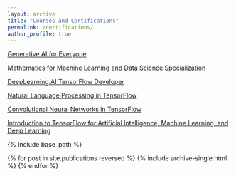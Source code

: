 ```yaml
---
layout: archive
title: "Courses and Certifications"
permalink: /certifications/
author_profile: true
---
```


<a href="https://www.coursera.org/account/accomplishments/verify/89NLXM9K97AD">Generative AI for Everyone</a>

<a href="https://www.coursera.org/account/accomplishments/specialization/PJ8JUZCEBGC6">Mathematics for Machine Learning and Data Science Specialization </a>

<a href="https://www.coursera.org/account/accomplishments/specialization/certificate/3732EXJHFE2B"> DeepLearning.AI TensorFlow Developer </a>

<a href="https://www.coursera.org/account/accomplishments/verify/YB4VYUC8VMGS">Natural Language Processing in TensorFlow </a>

<a href="https://www.coursera.org/account/accomplishments/certificate/WB5LMPC7QQ4Y">Convolutional Neural Networks in TensorFlow </a>

<a href="https://www.coursera.org/account/accomplishments/certificate/FNGBWZSUL8BF"> Introduction to TensorFlow for Artificial
Intelligence, Machine Learning, and Deep Learning </a>

{% include base_path %}

{% for post in site.publications reversed %}
  {% include archive-single.html %}
{% endfor %}
